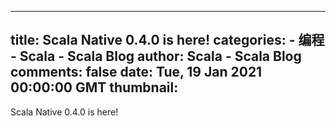 
---
title: Scala Native 0.4.0 is here!
categories: 
    - 编程
    - Scala - Scala Blog
author: Scala - Scala Blog
comments: false
date: Tue, 19 Jan 2021 00:00:00 GMT
thumbnail: 
---

<div>   
Scala Native 0.4.0 is here!  
</div>
            